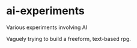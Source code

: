 # ai-experiments
Various experiments involving AI

Vaguely trying to build a freeform, text-based rpg.